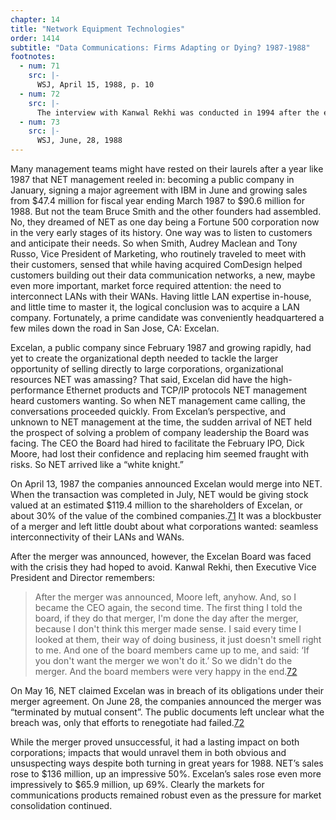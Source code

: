 ```yaml
---
chapter: 14
title: "Network Equipment Technologies"
order: 1414
subtitle: "Data Communications: Firms Adapting or Dying? 1987-1988"
footnotes:
  - num: 71
    src: |-
      WSJ, April 15, 1988, p. 10
  - num: 72
    src: |-
      The interview with Kanwal Rekhi was conducted in 1994 after the events being described whereas the interviews with NET personnel were conducted before the proposed merger with Excelan. Hence, the absence of quotes from NET executives.
  - num: 73
    src: |-
      WSJ, June, 28, 1988
---
```


Many management teams might have rested on their laurels after a year like 1987 that NET management reeled in: becoming a public company in January, signing a major agreement with IBM in June and growing sales from $47.4 million for fiscal year ending March 1987 to $90.6 million for 1988. But not the team Bruce Smith and the other founders had assembled. No, they dreamed of NET as one day being a Fortune 500 corporation now in the very early stages of its history. One way was to listen to customers and anticipate their needs. So when Smith, Audrey Maclean and Tony Russo, Vice President of Marketing, who routinely traveled to meet with their customers, sensed that while having acquired ComDesign helped customers building out their data communication networks, a new, maybe even more important, market force required attention: the need to interconnect LANs with their WANs. Having little LAN expertise in-house, and little time to master it, the logical conclusion was to acquire a LAN company. Fortunately, a prime candidate was conveniently headquartered a few miles down the road in San Jose, CA: Excelan.

Excelan, a public company since February 1987 and growing rapidly, had yet to create the organizational depth needed to tackle the larger opportunity of selling directly to large corporations, organizational resources NET was amassing? That said, Excelan did have the high-performance Ethernet products and TCP/IP protocols NET management heard customers wanting. So when NET management came calling, the conversations proceeded quickly. From Excelan’s perspective, and unknown to NET management at the time, the sudden arrival of NET held the prospect of solving a problem of company leadership the Board was facing. The CEO the Board had hired to facilitate the February IPO, Dick Moore, had lost their confidence and replacing him seemed fraught with risks. So NET arrived like a “white knight.”

On April 13, 1987 the companies announced Excelan would merge into NET. When the transaction was completed in July, NET would be giving stock valued at an estimated $119.4 million to the shareholders of Excelan, or about 30% of the value of the combined companies.<a name="fnlo71" href="#fn71">71</a> It was a blockbuster of a merger and left little doubt about what corporations wanted: seamless interconnectivity of their LANs and WANs.

After the merger was announced, however, the Excelan Board was faced with the crisis they had hoped to avoid. Kanwal Rekhi, then Executive Vice President and Director remembers:

>After the merger was announced, Moore left, anyhow. And, so I became the CEO again, the second time. The first thing I told the board, if they do that merger, I'm done the day after the merger, because I don't think this merger made sense. I said every time I looked at them, their way of doing business, it just doesn't smell right to me. And one of the board members came up to me, and said: ‘If you don't want the merger we won't do it.’ So we didn't do the merger. And the board members were very happy in the end.<a name="fnloc72" href="#fn72">72</a>

On May 16, NET claimed Excelan was in breach of its obligations under their merger agreement. On June 28, the companies announced the merger was “terminated by mutual consent”. The public documents left unclear what the breach was, only that efforts to renegotiate had failed.<a name="fnloc72" href="#fn72">72</a>

While the merger proved unsuccessful, it had a lasting impact on both corporations; impacts that would unravel them in both obvious and unsuspecting ways despite both turning in great years for 1988. NET’s sales rose to $136 million, up an impressive 50%. Excelan’s sales rose even more impressively to $65.9 million, up 69%. Clearly the markets for communications products remained robust even as the pressure for market consolidation continued.
